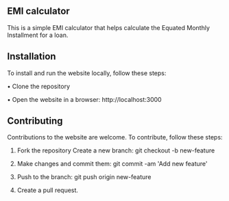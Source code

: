 ## EMI calculator


This is a simple EMI calculator that helps calculate the Equated Monthly Installment for a loan.


<!-- ## Technologies used


This website was built using the following technologies:

• HTML

• CSS

• JavaScript  
-->


## Installation


To install and run the website locally, follow these steps:

• Clone the repository

• Open the website in a browser: http://localhost:3000


## Contributing


Contributions to the website are welcome. To contribute, follow these steps:

1. Fork the repository Create a new branch: git checkout -b new-feature

2. Make changes and commit them: git commit -am 'Add new feature'

3. Push to the branch: git push origin new-feature

4. Create a pull request. 

